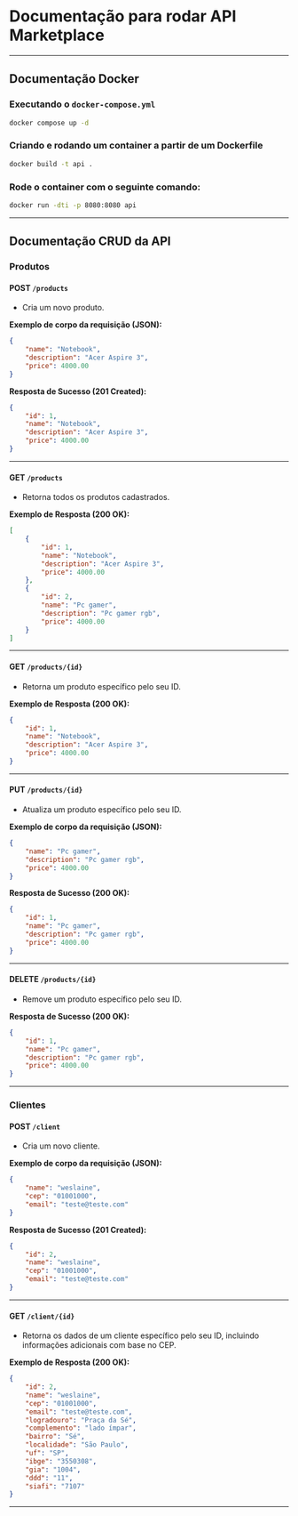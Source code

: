 # Documentação para rodar API Marketplace

---

## Documentação Docker

### Executando o `docker-compose.yml`

```bash
docker compose up -d
```
### Criando e rodando um container a partir de um Dockerfile

```bash
docker build -t api .
```

### Rode o container com o seguinte comando:

```bash
docker run -dti -p 8080:8080 api
```

---

## Documentação CRUD da API

### Produtos

#### POST `/products`

- Cria um novo produto.

**Exemplo de corpo da requisição (JSON):**

```json
{
    "name": "Notebook",
    "description": "Acer Aspire 3",
    "price": 4000.00
}
```

**Resposta de Sucesso (201 Created):**

```json
{
    "id": 1,
    "name": "Notebook",
    "description": "Acer Aspire 3",
    "price": 4000.00
}
```

---

#### GET `/products`

- Retorna todos os produtos cadastrados.

**Exemplo de Resposta (200 OK):**

```json
[
    {
        "id": 1,
        "name": "Notebook",
        "description": "Acer Aspire 3",
        "price": 4000.00
    },
    {
        "id": 2,
        "name": "Pc gamer",
        "description": "Pc gamer rgb",
        "price": 4000.00
    }
]
```

---

#### GET `/products/{id}`

- Retorna um produto específico pelo seu ID.

**Exemplo de Resposta (200 OK):**

```json
{
    "id": 1,
    "name": "Notebook",
    "description": "Acer Aspire 3",
    "price": 4000.00
}
```

---

#### PUT `/products/{id}`

- Atualiza um produto específico pelo seu ID.

**Exemplo de corpo da requisição (JSON):**

```json
{
    "name": "Pc gamer", 
    "description": "Pc gamer rgb", 
    "price": 4000.00
}
```

**Resposta de Sucesso (200 OK):**

```json
{
    "id": 1,
    "name": "Pc gamer", 
    "description": "Pc gamer rgb", 
    "price": 4000.00
}
```

---

#### DELETE `/products/{id}`

- Remove um produto específico pelo seu ID.

**Resposta de Sucesso (200 OK):**

```json
{
    "id": 1,
    "name": "Pc gamer", 
    "description": "Pc gamer rgb", 
    "price": 4000.00
}
```

---

### Clientes

#### POST `/client`

- Cria um novo cliente.

**Exemplo de corpo da requisição (JSON):**

```json
{
    "name": "weslaine",
    "cep": "01001000",
    "email": "teste@teste.com"
}
```

**Resposta de Sucesso (201 Created):**

```json
{
    "id": 2,
    "name": "weslaine",
    "cep": "01001000",
    "email": "teste@teste.com"
}
```

---

#### GET `/client/{id}`

- Retorna os dados de um cliente específico pelo seu ID, incluindo informações adicionais com base no CEP.

**Exemplo de Resposta (200 OK):**

```json
{
    "id": 2,
    "name": "weslaine",
    "cep": "01001000",
    "email": "teste@teste.com",
    "logradouro": "Praça da Sé",
    "complemento": "lado ímpar",
    "bairro": "Sé",
    "localidade": "São Paulo",
    "uf": "SP",
    "ibge": "3550308",
    "gia": "1004",
    "ddd": "11",
    "siafi": "7107"
}
```

---
